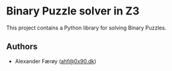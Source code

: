 # Binary Puzzle solver in Z3

This project contains a Python library for solving Binary Puzzles.

## Authors

- Alexander Færøy (<ahf@0x90.dk>)
